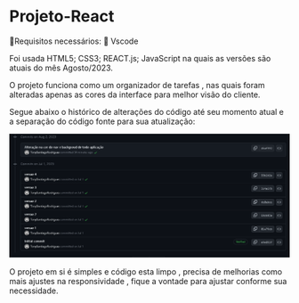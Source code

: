 # Projeto-React
🧭Requisitos necessários:
💾 Vscode

Foi usada HTML5; CSS3; REACT.js; JavaScript na quais as versões são atuais do mês Agosto/2023.

O projeto funciona como um organizador de tarefas , nas quais foram alteradas apenas as cores da interface para melhor visão do cliente.

Segue abaixo o histórico de alterações do código até seu momento atual e a separação do código fonte para sua atualização:
 
 ![Imagem historico](image.png)

O projeto em si é simples e código esta limpo , precisa de melhorias como mais ajustes na responsividade , fique a vontade para ajustar conforme sua necessidade.
